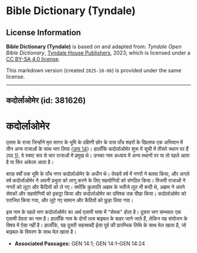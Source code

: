 # Bible Dictionary (Tyndale)

## License Information

**Bible Dictionary (Tyndale)** is based on and adapted from: _Tyndale Open Bible Dictionary_, [Tyndale House Publishers](https://tyndaleopenresources.com/), 2023, which is licensed under a [CC BY-SA 4.0 license](https://creativecommons.org/licenses/by-sa/4.0/legalcode.en).

This markdown version (created `2025-10-06`) is provided under the same license.



--------------------------------

## कदोर्लाओमेर (id: 381626)

कदोर्लाओमेर
===========

एलाम के राजा जिन्होंने मृत सागर के भूमि के दक्षिणी छोर के पास पाँच शहरों के खिलाफ एक अभियान में तीन अन्य राजाओं के साथ भाग लिया ([उत्प 14](https://ref.ly/Gen14:1-Gen14:24))। हालाँकि कदोर्लाओमेर शुरू में सूची में तीसरे स्थान पर हैं (पद [1](https://ref.ly/Gen14:1)), वे स्पष्ट रूप से चार राजाओं में प्रमुख थे। उनका नाम अध्याय में अन्य स्थानों पर या तो पहले आता है या फिर अकेला आता है।

बारह वर्षों तक भूमि के पाँच नगर कदोर्लाओमेर के अधीन थे। तेरहवें वर्ष में नगरों ने बलवा किया, और अगले वर्ष कदोर्लाओमेर ने अपनी प्रभुता को लागू करने के लिए सहयोगियों को संगठित किया। विजयी राजाओं ने नगरों को लूटा और कैदियों को ले गए। क्योंकि कुलपति अब्राम के भतीजे लूत भी बन्दी थे, अब्राम ने अपने सेवकों और सहयोगियों को इकट्ठा किया और कदोर्लाओमेर का दमिश्क तक पीछा किया। कदोर्लाओमेर को पराजित किया गया, और लूटे गए सामान और कैदियों को छुड़ा लिया गया।

इस नाम के पहले भाग कदोर्लाओमेर का अर्थ एलामी भाषा में "सेवक" होता है। दूसरा भाग सम्भवतः एक एलामी देवता का नाम है। हालाँकि नाम के दोनों तत्व बाइबल के बाहर जाने जाते हैं, लेकिन यह संयोजन के विषय में ऐसा नहीं है। हालाँकि, यह दूसरी सहस्राब्दी ईसा पूर्व की प्रारम्भिक तिथि के साथ मेल खाता है, जो बाइबल के विवरण के साथ मेल खाता है।

* **Associated Passages:** GEN 14:1; GEN 14:1–GEN 14:24

